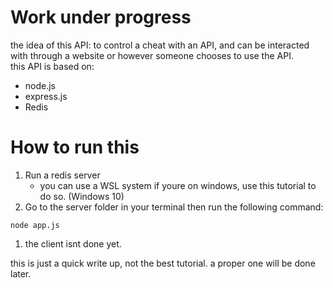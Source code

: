 # Work under progress

the idea of this API: to control a cheat with an API, and can be interacted with through a website or however someone chooses to use the API. </br>
this API is based on: </br>

* node.js
* express.js
* Redis </br>

# How to run this

1. Run a redis server </br>
    * you can use a WSL system if youre on windows, use <a src="https://redis.io/blog/redis-on-windows-10/">this tutorial</a> to do so. (Windows 10)
1. Go to the server folder in your terminal then run the following command:

```batch
node app.js
```

1. the client isnt done yet.

this is just a quick write up, not the best tutorial.
a proper one will be done later.
